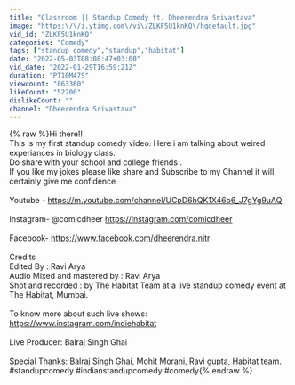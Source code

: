 ```yaml
---
title: "Classroom || Standup Comedy ft. Dheerendra Srivastava"
image: "https:\/\/i.ytimg.com\/vi\/ZLKF5U1knKQ\/hqdefault.jpg"
vid_id: "ZLKF5U1knKQ"
categories: "Comedy"
tags: ["standup comedy","standup","habitat"]
date: "2022-05-03T08:08:47+03:00"
vid_date: "2022-01-29T16:59:21Z"
duration: "PT10M47S"
viewcount: "863360"
likeCount: "52200"
dislikeCount: ""
channel: "Dheerendra Srivastava"
---
```

{% raw %}Hi there!!<br />This is my first standup comedy video. Here i am talking about weired experiances in biology class.<br />Do share with your school and college friends .<br />If you like my jokes please like share and Subscribe to my Channel it will certainly give me confidence<br /><br />Youtube - <a rel="nofollow" target="blank" href="https://m.youtube.com/channel/UCpD6hQK1X46o6_J7gYg9uAQ">https://m.youtube.com/channel/UCpD6hQK1X46o6_J7gYg9uAQ</a><br /><br />Instagram-  @comicdheer <a rel="nofollow" target="blank" href="https://instagram.com/comicdheer">https://instagram.com/comicdheer</a><br /><br />Facebook- <a rel="nofollow" target="blank" href="https://www.facebook.com/dheerendra.nitr">https://www.facebook.com/dheerendra.nitr</a><br /><br /> Credits <br /> Edited By : Ravi Arya <br /> Audio Mixed and mastered by : Ravi Arya<br /> Shot and recorded : by The Habitat Team at a live standup comedy event at The Habitat, Mumbai.<br /><br /> To know more about such live shows: <a rel="nofollow" target="blank" href="https://www.instagram.com/indiehabitat">https://www.instagram.com/indiehabitat</a> <br /><br />Live Producer: Balraj Singh Ghai <br /><br />Special Thanks: Balraj Singh Ghai, Mohit Morani, Ravi gupta, Habitat team.<br /> #standupcomedy #indianstandupcomedy #comedy{% endraw %}
